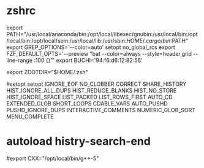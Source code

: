 # zshrc
export PATH="/usr/local/anaconda/bin:/opt/local/libexec/gnubin:/usr/local/bin:/opt/local/bin:/opt/local/sbin:/usr/local/lib:/usr/sbin:$HOME/.cargo/bin:$PATH"
export GREP_OPTIONS='--color=auto'
setopt no_global_rcs
export FZF_DEFAULT_OPTS='--preview "bat --color=always --style=header,grid --line-range :100 {}"'
export BUCHI='94:f6:d6:12:82:56'

export ZDOTDIR="$HOME/.zsh"

#setopt
setopt IGNORE_EOF NO_CLOBBER CORRECT SHARE_HISTORY HIST_IGNORE_ALL_DUPS HIST_REDUCE_BLANKS HIST_NO_STORE HIST_IGNORE_SPACE LIST_PACKED LIST_ROWS_FIRST AUTO_CD EXTENDED_GLOB SHORT_LOOPS CDABLE_VARS AUTO_PUSHD PUSHD_IGNORE_DUPS INTERACTIVE_COMMENTS NUMERIC_GLOB_SORT MENU_COMPLETE

# autoload histry-search-end
#export CXX="/opt/local/bin/g++-5"
